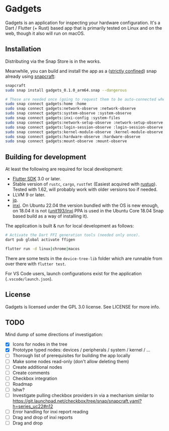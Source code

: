 # Gadgets

Gadgets is an application for inspecting your hardware configuration. It's a Dart / Flutter (+ Rust) based app that is primarily tested on Linux and on the web, though it also will run on macOS.

## Installation

Distributing via the Snap Store is in the works.

Meanwhile, you can build and install the app as a ([strictly confined](https://snapcraft.io/docs/snap-confinement)) snap already using [snapcraft](https://snapcraft.io/snapcraft):

```bash
snapcraft
sudo snap install gadgets_0.1.0_arm64.snap --dangerous

# These are needed once (going to request them to be auto-connected when this goes to Snap Store)
sudo snap connect gadgets:home :home
sudo snap connect gadgets:network-observe :network-observe
sudo snap connect gadgets:system-observe :system-observe
sudo snap connect gadgets:inxi-config :system-files
sudo snap connect gadgets:network-setup-observe :network-setup-observe
sudo snap connect gadgets:login-session-observe :login-session-observe
sudo snap connect gadgets:kernel-module-observe :kernel-module-observe
sudo snap connect gadgets:hardware-observe :hardware-observe
sudo snap connect gadgets:mount-observe :mount-observe
```

## Building for development

At least the following are required for local development:

- [Flutter SDK](https://docs.flutter.dev/get-started/install) 3.0 or later.
- Stable version of `rustc`, `cargo`, `rustfmt` (Easiest acquired with [rustup](https://rustup.rs/)). Tested with 1.62, will probably work with older versions too if needed.
- LLVM 9 or later.
- [jq](https://stedolan.github.io/jq/).
- [inxi](https://github.com/smxi/inxi). On Ubuntu 22.04 the version bundled with the OS is new enough, on 18.04 it is not ([unit193/inxi](https://launchpad.net/~unit193/+archive/ubuntu/inxi) PPA is used in the Ubuntu Core 18.04 Snap based build as a way of installing it).

The application is built & run for local development as follows:

```bash
# Activate the Dart FFI generation tools (needed only once).
dart pub global activate ffigen

flutter run -d linux|chrome|macos
```

There are some tests in the `device-tree-lib` folder which are runnable from over there with `flutter test`.

For VS Code users, launch configurations exist for the application (`.vscode/launch.json`).

## License

Gadgets is licensed under the GPL 3.0 license. See LICENSE for more info.

## TODO

Mind dump of some directions of investigation:

- [x] Icons for nodes in the tree
- [x] Prototype typed nodes: devices / peripherals / system / kernel / ...
- [ ] Thorough list of prerequisites for building the app locally
- [ ] Make some nodes read-only (don't allow deleting them)
- [ ] Create additional nodes
- [ ] Create comments
- [ ] Checkbox integration
- [ ] Roadmap
- [ ] lshw?
- [ ] Investigate pulling checkbox providers in via a mechanism similar to https://git.launchpad.net/checkbox/tree/snap/snapcraft.yaml?h=series_uc22#n12
- [ ] Error handling for inxi report reading
- [ ] Drag and drop of inxi reports
- [ ] Drag and drop

